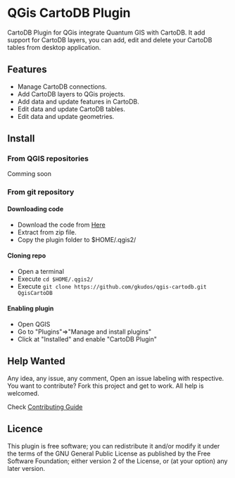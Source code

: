 QGis CartoDB Plugin
===================

CartoDB Plugin for QGis integrate Quantum GIS with CartoDB. It add support for CartoDB layers, you can add, edit and delete your CartoDB tables from desktop application.


## Features

* Manage CartoDB connections.
* Add CartoDB layers to QGis projects.
* Add data and update features in CartoDB.
* Edit data and update CartoDB tables.
* Edit data and update geometries.

## Install

### From QGIS repositories

Comming soon

### From git repository

#### Downloading code
* Download the code from [Here](https://github.com/gkudos/qgis-cartodb/archive/master.zip)
* Extract from zip file.
* Copy the plugin folder to $HOME/.qgis2/

#### Cloning repo

* Open a terminal
* Execute `cd $HOME/.qgis2/`
* Execute `git clone https://github.com/gkudos/qgis-cartodb.git QgisCartoDB`

#### Enabling plugin

* Open QGIS
* Go to "Plugins"=>"Manage and install plugins"
* Click at "Installed" and enable "CartoDB Plugin"

## Help Wanted

Any idea, any issue, any comment, Open an issue labeling with respective. You want to contribute? Fork this project and get to work. All help is welcomed.

Check [Contributing Guide](https://github.com/gkudos/qgis-cartodb/blob/master/CONTRIBUTING.md)

## Licence

This plugin is free software; you can redistribute it and/or modify it under the terms of the GNU General Public License as published by the Free Software Foundation; either version 2 of the License, or (at your option) any later version.
